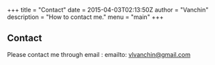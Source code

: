 +++
title = "Contact"
date = 2015-04-03T02:13:50Z
author = "Vanchin"
description = "How to contact me."
menu = "main"
+++

## Contact

Please contact me through email : emailto: vlvanchin@gmail.com
